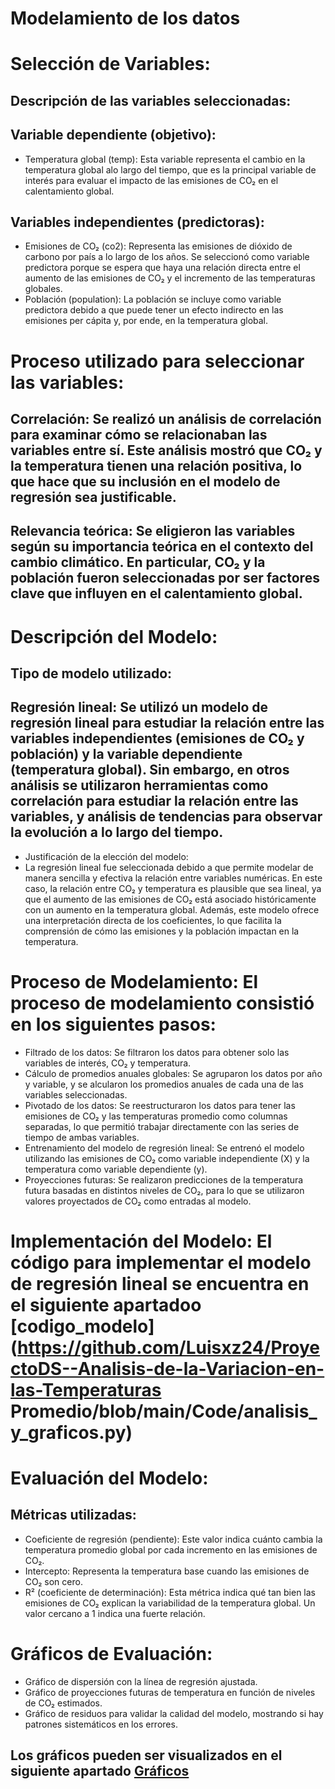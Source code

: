 # Modelamiento de los datos

# Selección de Variables:
## Descripción de las variables seleccionadas:

## Variable dependiente (objetivo):
* Temperatura global (temp): Esta variable representa el cambio en la temperatura global alo largo del tiempo, que es la principal variable de interés para evaluar el impacto de las emisiones de CO₂ en el calentamiento global.
## Variables independientes (predictoras):
* Emisiones de CO₂ (co2): Representa las emisiones de dióxido de carbono por país a lo largo de los años. Se seleccionó como variable predictora porque se espera que haya una relación directa entre el aumento de las emisiones de CO₂ y el incremento de las temperaturas globales.
* Población (population): La población se incluye como variable predictora debido a que puede tener un efecto indirecto en las emisiones per cápita y, por ende, en la temperatura global.

# Proceso utilizado para seleccionar las variables:
## Correlación: Se realizó un análisis de correlación para examinar cómo se relacionaban las variables entre sí. Este análisis mostró que CO₂ y la temperatura tienen una relación positiva, lo que hace que su inclusión en el modelo de regresión sea justificable.

## Relevancia teórica: Se eligieron las variables según su importancia teórica en el contexto del cambio climático. En particular, CO₂ y la población fueron seleccionadas por ser factores clave que influyen en el calentamiento global.

# Descripción del Modelo:
## Tipo de modelo utilizado:

## Regresión lineal: Se utilizó un modelo de regresión lineal para estudiar la relación entre las variables independientes (emisiones de CO₂ y población) y la variable dependiente (temperatura global). Sin embargo, en otros análisis se utilizaron herramientas como correlación para estudiar la relación entre las variables, y análisis de tendencias para observar la evolución a lo largo del tiempo.

* Justificación de la elección del modelo:
* La regresión lineal fue seleccionada debido a que permite modelar de manera sencilla y efectiva la relación entre variables numéricas. En este caso, la relación entre CO₂ y temperatura es plausible que sea lineal, ya que el aumento de las emisiones de CO₂ está asociado históricamente con un aumento en la temperatura global. Además, este modelo ofrece una interpretación directa de los coeficientes, lo que facilita la comprensión de cómo las emisiones y la población impactan en la temperatura.

# Proceso de Modelamiento: El proceso de modelamiento consistió en los siguientes pasos:

* Filtrado de los datos: Se filtraron los datos para obtener solo las variables de interés, CO₂ y temperatura.
* Cálculo de promedios anuales globales: Se agruparon los datos por año y variable, y se alcularon los promedios anuales de cada una de las variables seleccionadas.
* Pivotado de los datos: Se reestructuraron los datos para tener las emisiones de CO₂ y las temperaturas promedio como columnas separadas, lo que permitió trabajar directamente con las series de tiempo de ambas variables.
* Entrenamiento del modelo de regresión lineal: Se entrenó el modelo utilizando las emisiones de CO₂ como variable independiente (X) y la temperatura como variable dependiente (y).
* Proyecciones futuras: Se realizaron predicciones de la temperatura futura basadas en distintos niveles de CO₂, para lo que se utilizaron valores proyectados de CO₂ como entradas al modelo.

# Implementación del Modelo: El código para implementar el modelo de regresión lineal se encuentra en el siguiente apartadoo [codigo_modelo](https://github.com/Luisxz24/ProyectoDS--Analisis-de-la-Variacion-en-las-Temperaturas Promedio/blob/main/Code/analisis_y_graficos.py)

# Evaluación del Modelo:

## Métricas utilizadas:
* Coeficiente de regresión (pendiente): Este valor indica cuánto cambia la temperatura promedio global por cada incremento en las emisiones de CO₂.
* Intercepto: Representa la temperatura base cuando las emisiones de CO₂ son cero.
* R² (coeficiente de determinación): Esta métrica indica qué tan bien las emisiones de CO₂ explican la variabilidad de la temperatura global. Un valor cercano a 1 indica una fuerte relación.

# Gráficos de Evaluación:

* Gráfico de dispersión con la línea de regresión ajustada.
* Gráfico de proyecciones futuras de temperatura en función de niveles de CO₂ estimados.
* Gráfico de residuos para validar la calidad del modelo, mostrando si hay patrones sistemáticos en los errores.

## Los gráficos pueden ser visualizados en el siguiente apartado [Gráficos](https://github.com/Luisxz24/ProyectoDS--Analisis-de-la-Variacion-en-las-Temperaturas-Promedio/tree/main/visualizations)
  


